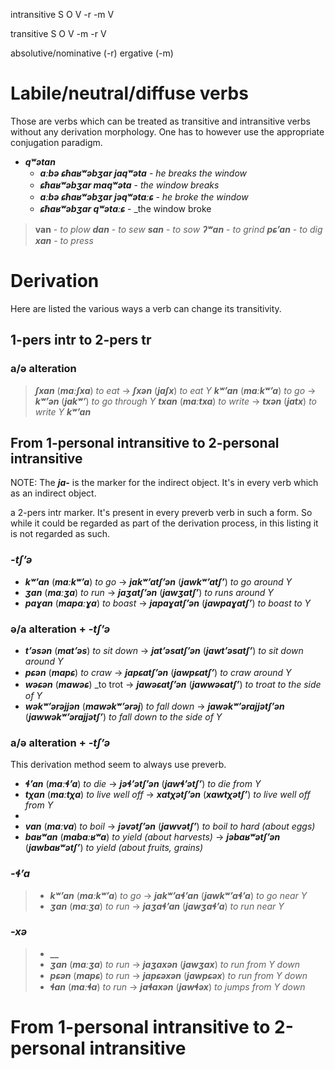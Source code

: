 intransitive
S O V
-r -m V


transitive
S O V
-m -r V

absolutive/nominative (-r) ergative (-m)

# Labile/neutral/diffuse verbs
Those are verbs which can be treated as transitive and intransitive verbs without any derivation morphology. One has to however use the appropriate conjugation paradigm.


- **_qʷətan_**
	- **_aːbə ɕħaʁʷəbʒar jaqʷəta_** - _he breaks the window_
	- **_ɕħaʁʷəbʒar maqʷəta_** - _the window breaks_
	- **_aːbə ɕħaʁʷəbʒar jəqʷətaːɕ_** - _he broke the window_
	- **_ɕħaʁʷəbʒar qʷətaːɕ_** - _the window broke

>**van** - _to plow_
>**_dan_** - _to sew_
>**_san_** - _to sow_
>**_ʔʷan_** - _to grind_
>**_pɕʼan_** - _to dig_
>**_xan_** - _to press_


# Derivation
Here are listed the various ways a verb can change its transitivity.

## 1-pers intr to 2-pers tr
### a/ə alteration
>**_ʃxan_** (**_maːʃxa_**) _to eat_ -> **_ʃxən_** (**_jaʃx_**) _to eat Y_
>**_kʷʼan_** (**_maːkʷʼa_**) _to go_ -> **_kʷʼən_** (**_jakʷʼ_**) _to go through Y_
>**_txan_** (**_maːtxa_**) _to write_ -> **_txən_** (**_jatx_**) _to write Y_
>**_kʷʼan_**

## From 1-personal intransitive to 2-personal intransitive
NOTE: The **_ja-_** is the marker for the indirect object. It's in every verb which as an indirect object.

a 2-pers intr marker. It's present in every preverb verb in such a form. So while it could be regarded as part of the derivation process, in this listing it is not regarded as such.

### **_-tʃʼə_**
- **_kʷʼan_** (**_maːkʷʼa_**) _to go_ -> **_jakʷʼatʃʼən_** (**_jawkʷʼatʃʼ_**) _to go around Y_
- **_ʒan_** (**_maːʒa_**) _to run_ -> **_jaʒatʃʼən_** (**_jawʒatʃʼ_**) _to runs around Y_
- **_paɣan_** (**_mapaːɣa_**) _to boast_ -> **_japaɣatʃʼən_** (**_jawpaɣatʃʼ_**) _to boast to Y_

### ə/a alteration + **_-tʃʼə_**
- **_tʼəsən_** (**_matʼəs_**) _to sit down_ -> **_jatʼəsatʃʼən_** (**_jawtʼəsatʃʼ_**) _to sit down around Y_
- **_pɕən_** (**_mapɕ_**) _to craw_ -> **_japɕatʃʼən_** (**_jawpɕatʃʼ_**) _to craw around Y_
- **_wəɕən_** (**_mawəɕ_**) _to trot -> **_jawəɕatʃʼən_** (**_jawwəɕatʃʼ_**) _to troat to the side of Y_
- **_wəkʷʼərəjjən_** (**_mawəkʷʼərəj_**) _to fall down_ -> **_jawəkʷʼərajjətʃʼən_** (**_jawwəkʷʼərajjətʃʼ_**) _to fall down to the side of Y_

### a/ə alteration + **_-tʃʼə_**
This derivation method seem to always use preverb.
- **_ɬʼan_** (**_maːɬʼa_**) _to die_ -> **_jəɬʼətʃʼən_** (**_jawɬʼətʃʼ_**) _to die from Y_
- **_tχan_** (**_maːtχa_**) _to live well off_ -> **_xatχətʃʼən_** (**_xawtχətʃʼ_**) _to live well off from Y_
- 
- **_van_** (**_maːva_**) _to boil_ -> **_jəvətʃʼən_** (**_jawvətʃʼ_**) _to boil to hard (about eggs)_
- **_baʁʷan_** (**_mabaːʁʷa_**) _to yield (about harvests)_ -> **_jəbaʁʷətʃʼən_** (**_jawbaʁʷətʃʼ_**) _to yield (about fruits, grains)_

### **_-ɬʼa_**
>- **_kʷʼan_** (**_maːkʷʼa_**) _to go_ -> **_jakʷʼaɬʼan_** (**_jawkʷʼaɬʼa_**) _to go near Y_
>- **_ʒan_** (**_maːʒa_**) _to run_ -> **_jaʒaɬʼan_** (**_jawʒaɬʼa_**) _to run near Y_
### **_-xə_**
>- **__**
>- **_ʒan_** (**_maːʒa_**) _to run_ -> **_jaʒaxən_** (**_jawʒax_**) _to run from Y down_
>- **_pɕən_** (**_mapɕ_**) _to run_ -> **_japɕəxən_** (**_jawpɕəx_**) _to run from Y down_
>- **_ɬan_** (**_maːɬa_**) _to run_ -> **_jaɬaxən_** (**_jawɬəx_**) _to jumps from Y down_


# From 1-personal intransitive to 2-personal intransitive
